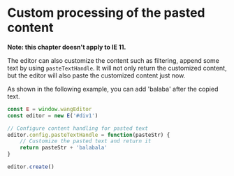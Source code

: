 # Custom processing of the pasted content

**Note: this chapter doesn't apply to IE 11.**

The editor can also customize the content such as filtering, append some text by using `pasteTextHandle`. It will not only return the customized content, but the editor will also paste the customized content just now.

As shown in the following example, you can add 'balaba' after the copied text.

```javascript
const E = window.wangEditor
const editor = new E('#div1')

// Configure content handling for pasted text
editor.config.pasteTextHandle = function(pasteStr) {
    // Customize the pasted text and return it
    return pasteStr + 'balabala'
}

editor.create()
```